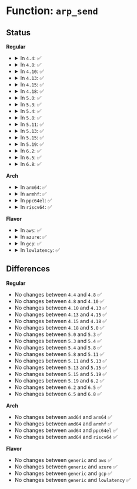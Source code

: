 # Function: <code>arp_send</code>

## Status
<b>Regular</b>
<ul>
<li>
<details>
<summary>In <code>4.4</code>: ✅</summary>

```c
void arp_send(int type, int ptype, __be32 dest_ip, struct net_device *dev, __be32 src_ip, const unsigned char *dest_hw, const unsigned char *src_hw, const unsigned char *target_hw);
```

**Collision:** Unique Global

**Inline:** No

**Transformation:** False

**Instances:**

```
In net/ipv4/arp.c (ffffffff8178c620)
Location: net/ipv4/arp.c:319
Inline: False
Direct callers:
  - net/ipv4/devinet.c:inetdev_event
```
**Symbols:**

```
ffffffff8178c620-ffffffff8178c658: arp_send (STB_GLOBAL)
```
</details>
</li>
<li>
<details>
<summary>In <code>4.8</code>: ✅</summary>

```c
void arp_send(int type, int ptype, __be32 dest_ip, struct net_device *dev, __be32 src_ip, const unsigned char *dest_hw, const unsigned char *src_hw, const unsigned char *target_hw);
```

**Collision:** Unique Global

**Inline:** No

**Transformation:** False

**Instances:**

```
In net/ipv4/arp.c (ffffffff817f9c20)
Location: net/ipv4/arp.c:319
Inline: False
Direct callers:
  - net/ipv4/devinet.c:inetdev_event
```
**Symbols:**

```
ffffffff817f9c20-ffffffff817f9c58: arp_send (STB_GLOBAL)
```
</details>
</li>
<li>
<details>
<summary>In <code>4.10</code>: ✅</summary>

```c
void arp_send(int type, int ptype, __be32 dest_ip, struct net_device *dev, __be32 src_ip, const unsigned char *dest_hw, const unsigned char *src_hw, const unsigned char *target_hw);
```

**Collision:** Unique Global

**Inline:** No

**Transformation:** False

**Instances:**

```
In net/ipv4/arp.c (ffffffff8182aaf0)
Location: net/ipv4/arp.c:319
Inline: False
Direct callers:
  - net/ipv4/devinet.c:inetdev_event
```
**Symbols:**

```
ffffffff8182aaf0-ffffffff8182ab28: arp_send (STB_GLOBAL)
```
</details>
</li>
<li>
<details>
<summary>In <code>4.13</code>: ✅</summary>

```c
void arp_send(int type, int ptype, __be32 dest_ip, struct net_device *dev, __be32 src_ip, const unsigned char *dest_hw, const unsigned char *src_hw, const unsigned char *target_hw);
```

**Collision:** Unique Global

**Inline:** No

**Transformation:** False

**Instances:**

```
In net/ipv4/arp.c (ffffffff8184bd10)
Location: net/ipv4/arp.c:319
Inline: False
Direct callers:
  - net/ipv4/devinet.c:inetdev_event
```
**Symbols:**

```
ffffffff8184bd10-ffffffff8184bd37: arp_send (STB_GLOBAL)
```
</details>
</li>
<li>
<details>
<summary>In <code>4.15</code>: ✅</summary>

```c
void arp_send(int type, int ptype, __be32 dest_ip, struct net_device *dev, __be32 src_ip, const unsigned char *dest_hw, const unsigned char *src_hw, const unsigned char *target_hw);
```

**Collision:** Unique Global

**Inline:** No

**Transformation:** False

**Instances:**

```
In net/ipv4/arp.c (ffffffff818cb9b0)
Location: net/ipv4/arp.c:324
Inline: False
Direct callers:
  - net/ipv4/devinet.c:inetdev_event
```
**Symbols:**

```
ffffffff818cb9b0-ffffffff818cb9d7: arp_send (STB_GLOBAL)
```
</details>
</li>
<li>
<details>
<summary>In <code>4.18</code>: ✅</summary>

```c
void arp_send(int type, int ptype, __be32 dest_ip, struct net_device *dev, __be32 src_ip, const unsigned char *dest_hw, const unsigned char *src_hw, const unsigned char *target_hw);
```

**Collision:** Unique Global

**Inline:** No

**Transformation:** False

**Instances:**

```
In net/ipv4/arp.c (ffffffff81921e90)
Location: net/ipv4/arp.c:324
Inline: False
Direct callers:
  - net/ipv4/devinet.c:inetdev_event
```
**Symbols:**

```
ffffffff81921e90-ffffffff81921eb6: arp_send (STB_GLOBAL)
```
</details>
</li>
<li>
<details>
<summary>In <code>5.0</code>: ✅</summary>

```c
void arp_send(int type, int ptype, __be32 dest_ip, struct net_device *dev, __be32 src_ip, const unsigned char *dest_hw, const unsigned char *src_hw, const unsigned char *target_hw);
```

**Collision:** Unique Global

**Inline:** No

**Transformation:** False

**Instances:**

```
In net/ipv4/arp.c (ffffffff81950cc0)
Location: net/ipv4/arp.c:324
Inline: False
Direct callers:
  - net/ipv4/devinet.c:inetdev_event
```
**Symbols:**

```
ffffffff81950cc0-ffffffff81950ce6: arp_send (STB_GLOBAL)
```
</details>
</li>
<li>
<details>
<summary>In <code>5.3</code>: ✅</summary>

```c
void arp_send(int type, int ptype, __be32 dest_ip, struct net_device *dev, __be32 src_ip, const unsigned char *dest_hw, const unsigned char *src_hw, const unsigned char *target_hw);
```

**Collision:** Unique Global

**Inline:** No

**Transformation:** False

**Instances:**

```
In net/ipv4/arp.c (ffffffff819b55a0)
Location: net/ipv4/arp.c:320
Inline: False
Direct callers:
  - net/ipv4/devinet.c:inetdev_event
```
**Symbols:**

```
ffffffff819b55a0-ffffffff819b55c6: arp_send (STB_GLOBAL)
```
</details>
</li>
<li>
<details>
<summary>In <code>5.4</code>: ✅</summary>

```c
void arp_send(int type, int ptype, __be32 dest_ip, struct net_device *dev, __be32 src_ip, const unsigned char *dest_hw, const unsigned char *src_hw, const unsigned char *target_hw);
```

**Collision:** Unique Global

**Inline:** No

**Transformation:** False

**Instances:**

```
In net/ipv4/arp.c (ffffffff819ec2c0)
Location: net/ipv4/arp.c:320
Inline: False
Direct callers:
  - net/ipv4/devinet.c:inetdev_event
```
**Symbols:**

```
ffffffff819ec2c0-ffffffff819ec2e6: arp_send (STB_GLOBAL)
```
</details>
</li>
<li>
<details>
<summary>In <code>5.8</code>: ✅</summary>

```c
void arp_send(int type, int ptype, __be32 dest_ip, struct net_device *dev, __be32 src_ip, const unsigned char *dest_hw, const unsigned char *src_hw, const unsigned char *target_hw);
```

**Collision:** Unique Global

**Inline:** No

**Transformation:** False

**Instances:**

```
In net/ipv4/arp.c (ffffffff81ada020)
Location: net/ipv4/arp.c:320
Inline: False
Direct callers:
  - net/ipv4/devinet.c:inetdev_event
```
**Symbols:**

```
ffffffff81ada020-ffffffff81ada057: arp_send (STB_GLOBAL)
```
</details>
</li>
<li>
<details>
<summary>In <code>5.11</code>: ✅</summary>

```c
void arp_send(int type, int ptype, __be32 dest_ip, struct net_device *dev, __be32 src_ip, const unsigned char *dest_hw, const unsigned char *src_hw, const unsigned char *target_hw);
```

**Collision:** Unique Global

**Inline:** No

**Transformation:** False

**Instances:**

```
In net/ipv4/arp.c (ffffffff81ae6a90)
Location: net/ipv4/arp.c:322
Inline: False
Direct callers:
  - net/ipv4/devinet.c:inetdev_event
```
**Symbols:**

```
ffffffff81ae6a90-ffffffff81ae6ac7: arp_send (STB_GLOBAL)
```
</details>
</li>
<li>
<details>
<summary>In <code>5.13</code>: ✅</summary>

```c
void arp_send(int type, int ptype, __be32 dest_ip, struct net_device *dev, __be32 src_ip, const unsigned char *dest_hw, const unsigned char *src_hw, const unsigned char *target_hw);
```

**Collision:** Unique Global

**Inline:** No

**Transformation:** False

**Instances:**

```
In net/ipv4/arp.c (ffffffff81ad1d60)
Location: net/ipv4/arp.c:322
Inline: False
Direct callers:
  - net/ipv4/devinet.c:inetdev_event
```
**Symbols:**

```
ffffffff81ad1d60-ffffffff81ad1d97: arp_send (STB_GLOBAL)
```
</details>
</li>
<li>
<details>
<summary>In <code>5.15</code>: ✅</summary>

```c
void arp_send(int type, int ptype, __be32 dest_ip, struct net_device *dev, __be32 src_ip, const unsigned char *dest_hw, const unsigned char *src_hw, const unsigned char *target_hw);
```

**Collision:** Unique Global

**Inline:** No

**Transformation:** False

**Instances:**

```
In net/ipv4/arp.c (ffffffff81b909b0)
Location: net/ipv4/arp.c:322
Inline: False
Direct callers:
  - net/ipv4/devinet.c:inetdev_event
```
**Symbols:**

```
ffffffff81b909b0-ffffffff81b909e7: arp_send (STB_GLOBAL)
```
</details>
</li>
<li>
<details>
<summary>In <code>5.19</code>: ✅</summary>

```c
void arp_send(int type, int ptype, __be32 dest_ip, struct net_device *dev, __be32 src_ip, const unsigned char *dest_hw, const unsigned char *src_hw, const unsigned char *target_hw);
```

**Collision:** Unique Global

**Inline:** No

**Transformation:** False

**Instances:**

```
In net/ipv4/arp.c (ffffffff81d21e90)
Location: net/ipv4/arp.c:322
Inline: False
Direct callers:
  - net/ipv4/devinet.c:inetdev_event
```
**Symbols:**

```
ffffffff81d21e90-ffffffff81d21eef: arp_send (STB_GLOBAL)
```
</details>
</li>
<li>
<details>
<summary>In <code>6.2</code>: ✅</summary>

```c
void arp_send(int type, int ptype, __be32 dest_ip, struct net_device *dev, __be32 src_ip, const unsigned char *dest_hw, const unsigned char *src_hw, const unsigned char *target_hw);
```

**Collision:** Unique Global

**Inline:** No

**Transformation:** False

**Instances:**

```
In net/ipv4/arp.c (ffffffff81ee92f0)
Location: net/ipv4/arp.c:323
Inline: False
Direct callers:
  - net/ipv4/devinet.c:inetdev_event
```
**Symbols:**

```
ffffffff81ee92f0-ffffffff81ee934f: arp_send (STB_GLOBAL)
```
</details>
</li>
<li>
<details>
<summary>In <code>6.5</code>: ✅</summary>

```c
void arp_send(int type, int ptype, __be32 dest_ip, struct net_device *dev, __be32 src_ip, const unsigned char *dest_hw, const unsigned char *src_hw, const unsigned char *target_hw);
```

**Collision:** Unique Global

**Inline:** No

**Transformation:** False

**Instances:**

```
In net/ipv4/arp.c (ffffffff81f48c20)
Location: net/ipv4/arp.c:323
Inline: False
Direct callers:
  - net/ipv4/devinet.c:inetdev_event
```
**Symbols:**

```
ffffffff81f48c20-ffffffff81f48c7f: arp_send (STB_GLOBAL)
```
</details>
</li>
<li>
<details>
<summary>In <code>6.8</code>: ✅</summary>

```c
void arp_send(int type, int ptype, __be32 dest_ip, struct net_device *dev, __be32 src_ip, const unsigned char *dest_hw, const unsigned char *src_hw, const unsigned char *target_hw);
```

**Collision:** Unique Global

**Inline:** No

**Transformation:** False

**Instances:**

```
In net/ipv4/arp.c (ffffffff8200ed80)
Location: net/ipv4/arp.c:323
Inline: False
Direct callers:
  - net/ipv4/devinet.c:inetdev_event
```
**Symbols:**

```
ffffffff8200ed80-ffffffff8200eddf: arp_send (STB_GLOBAL)
```
</details>
</li>
</ul>
<b>Arch</b>
<ul>
<li>
<details>
<summary>In <code>arm64</code>: ✅</summary>

```c
void arp_send(int type, int ptype, __be32 dest_ip, struct net_device *dev, __be32 src_ip, const unsigned char *dest_hw, const unsigned char *src_hw, const unsigned char *target_hw);
```

**Collision:** Unique Global

**Inline:** No

**Transformation:** False

**Instances:**

```
In net/ipv4/arp.c (ffff800010ca1d48)
Location: net/ipv4/arp.c:320
Inline: False
Direct callers:
  - net/ipv4/devinet.c:inetdev_event
```
**Symbols:**

```
ffff800010ca1d48-ffff800010ca1dd8: arp_send (STB_GLOBAL)
```
</details>
</li>
<li>
<details>
<summary>In <code>armhf</code>: ✅</summary>

```c
void arp_send(int type, int ptype, __be32 dest_ip, struct net_device *dev, __be32 src_ip, const unsigned char *dest_hw, const unsigned char *src_hw, const unsigned char *target_hw);
```

**Collision:** Unique Global

**Inline:** No

**Transformation:** False

**Instances:**

```
In net/ipv4/arp.c (c0daebb0)
Location: net/ipv4/arp.c:320
Inline: False
Direct callers:
  - net/ipv4/devinet.c:inetdev_event
```
**Symbols:**

```
c0daebb0-c0daec04: arp_send (STB_GLOBAL)
```
</details>
</li>
<li>
<details>
<summary>In <code>ppc64el</code>: ✅</summary>

```c
void arp_send(int type, int ptype, __be32 dest_ip, struct net_device *dev, __be32 src_ip, const unsigned char *dest_hw, const unsigned char *src_hw, const unsigned char *target_hw);
```

**Collision:** Unique Global

**Inline:** No

**Transformation:** False

**Instances:**

```
In net/ipv4/arp.c (c000000000db5090)
Location: net/ipv4/arp.c:320
Inline: False
Direct callers:
  - net/ipv4/devinet.c:inetdev_event
```
**Symbols:**

```
c000000000db5090-c000000000db50d4: arp_send (STB_GLOBAL)
```
</details>
</li>
<li>
<details>
<summary>In <code>riscv64</code>: ✅</summary>

```c
void arp_send(int type, int ptype, __be32 dest_ip, struct net_device *dev, __be32 src_ip, const unsigned char *dest_hw, const unsigned char *src_hw, const unsigned char *target_hw);
```

**Collision:** Unique Global

**Inline:** No

**Transformation:** False

**Instances:**

```
In net/ipv4/arp.c (ffffffe0007fed30)
Location: net/ipv4/arp.c:320
Inline: False
Direct callers:
  - net/ipv4/devinet.c:inetdev_event
```
**Symbols:**

```
ffffffe0007fed30-ffffffe0007fed9e: arp_send (STB_GLOBAL)
```
</details>
</li>
</ul>
<b>Flavor</b>
<ul>
<li>
<details>
<summary>In <code>aws</code>: ✅</summary>

```c
void arp_send(int type, int ptype, __be32 dest_ip, struct net_device *dev, __be32 src_ip, const unsigned char *dest_hw, const unsigned char *src_hw, const unsigned char *target_hw);
```

**Collision:** Unique Global

**Inline:** No

**Transformation:** False

**Instances:**

```
In net/ipv4/arp.c (ffffffff8198c0f0)
Location: net/ipv4/arp.c:320
Inline: False
Direct callers:
  - net/ipv4/devinet.c:inetdev_event
```
**Symbols:**

```
ffffffff8198c0f0-ffffffff8198c116: arp_send (STB_GLOBAL)
```
</details>
</li>
<li>
<details>
<summary>In <code>azure</code>: ✅</summary>

```c
void arp_send(int type, int ptype, __be32 dest_ip, struct net_device *dev, __be32 src_ip, const unsigned char *dest_hw, const unsigned char *src_hw, const unsigned char *target_hw);
```

**Collision:** Unique Global

**Inline:** No

**Transformation:** False

**Instances:**

```
In net/ipv4/arp.c (ffffffff81945bb0)
Location: net/ipv4/arp.c:320
Inline: False
Direct callers:
  - net/ipv4/devinet.c:inetdev_event
```
**Symbols:**

```
ffffffff81945bb0-ffffffff81945bd6: arp_send (STB_GLOBAL)
```
</details>
</li>
<li>
<details>
<summary>In <code>gcp</code>: ✅</summary>

```c
void arp_send(int type, int ptype, __be32 dest_ip, struct net_device *dev, __be32 src_ip, const unsigned char *dest_hw, const unsigned char *src_hw, const unsigned char *target_hw);
```

**Collision:** Unique Global

**Inline:** No

**Transformation:** False

**Instances:**

```
In net/ipv4/arp.c (ffffffff819f6900)
Location: net/ipv4/arp.c:320
Inline: False
Direct callers:
  - net/ipv4/devinet.c:inetdev_event
```
**Symbols:**

```
ffffffff819f6900-ffffffff819f6926: arp_send (STB_GLOBAL)
```
</details>
</li>
<li>
<details>
<summary>In <code>lowlatency</code>: ✅</summary>

```c
void arp_send(int type, int ptype, __be32 dest_ip, struct net_device *dev, __be32 src_ip, const unsigned char *dest_hw, const unsigned char *src_hw, const unsigned char *target_hw);
```

**Collision:** Unique Global

**Inline:** No

**Transformation:** False

**Instances:**

```
In net/ipv4/arp.c (ffffffff81a00b20)
Location: net/ipv4/arp.c:320
Inline: False
Direct callers:
  - net/ipv4/devinet.c:inetdev_event
```
**Symbols:**

```
ffffffff81a00b20-ffffffff81a00b46: arp_send (STB_GLOBAL)
```
</details>
</li>
</ul>

## Differences
<b>Regular</b>
<ul>
<li>
No changes between <code>4.4</code> and <code>4.8</code> ✅
</li>
<li>
No changes between <code>4.8</code> and <code>4.10</code> ✅
</li>
<li>
No changes between <code>4.10</code> and <code>4.13</code> ✅
</li>
<li>
No changes between <code>4.13</code> and <code>4.15</code> ✅
</li>
<li>
No changes between <code>4.15</code> and <code>4.18</code> ✅
</li>
<li>
No changes between <code>4.18</code> and <code>5.0</code> ✅
</li>
<li>
No changes between <code>5.0</code> and <code>5.3</code> ✅
</li>
<li>
No changes between <code>5.3</code> and <code>5.4</code> ✅
</li>
<li>
No changes between <code>5.4</code> and <code>5.8</code> ✅
</li>
<li>
No changes between <code>5.8</code> and <code>5.11</code> ✅
</li>
<li>
No changes between <code>5.11</code> and <code>5.13</code> ✅
</li>
<li>
No changes between <code>5.13</code> and <code>5.15</code> ✅
</li>
<li>
No changes between <code>5.15</code> and <code>5.19</code> ✅
</li>
<li>
No changes between <code>5.19</code> and <code>6.2</code> ✅
</li>
<li>
No changes between <code>6.2</code> and <code>6.5</code> ✅
</li>
<li>
No changes between <code>6.5</code> and <code>6.8</code> ✅
</li>
</ul>
<b>Arch</b>
<ul>
<li>
No changes between <code>amd64</code> and <code>arm64</code> ✅
</li>
<li>
No changes between <code>amd64</code> and <code>armhf</code> ✅
</li>
<li>
No changes between <code>amd64</code> and <code>ppc64el</code> ✅
</li>
<li>
No changes between <code>amd64</code> and <code>riscv64</code> ✅
</li>
</ul>
<b>Flavor</b>
<ul>
<li>
No changes between <code>generic</code> and <code>aws</code> ✅
</li>
<li>
No changes between <code>generic</code> and <code>azure</code> ✅
</li>
<li>
No changes between <code>generic</code> and <code>gcp</code> ✅
</li>
<li>
No changes between <code>generic</code> and <code>lowlatency</code> ✅
</li>
</ul>
